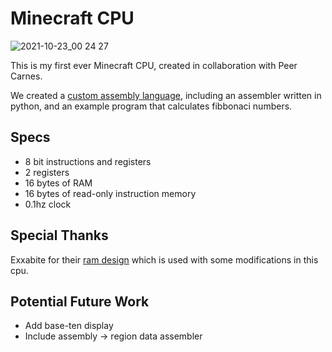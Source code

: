 # Minecraft CPU

![2021-10-23_00 24 27](https://user-images.githubusercontent.com/56745633/138546915-b115fb63-d855-4ed2-b0b7-c2909bc10e24.png)

This is my first ever Minecraft CPU, created in collaboration with Peer Carnes.

We created a [custom assembly language](https://github.com/apc518/minecraft-cpu/tree/master/asm), including an assembler written in python, and an example program that calculates fibbonaci numbers.

## Specs
- 8 bit instructions and registers
- 2 registers
- 16 bytes of RAM
- 16 bytes of read-only instruction memory
- 0.1hz clock

## Special Thanks
Exxabite for their [ram design](https://www.youtube.com/watch?v=VOBAbOTuuos) which is used with some modifications in this cpu.

## Potential Future Work
- Add base-ten display
- Include assembly -> region data assembler
